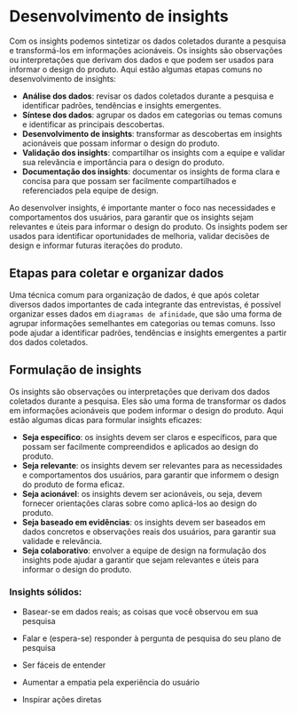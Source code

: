 # Desenvolvimento de insights
Com os insights podemos sintetizar os dados coletados durante a pesquisa e transformá-los em informações acionáveis. Os insights são observações ou interpretações que derivam dos dados e que podem ser usados para informar o design do produto. Aqui estão algumas etapas comuns no desenvolvimento de insights:

- **Análise dos dados**: revisar os dados coletados durante a pesquisa e identificar padrões, tendências e insights emergentes.
- **Síntese dos dados**: agrupar os dados em categorias ou temas comuns e identificar as principais descobertas.
- **Desenvolvimento de insights**: transformar as descobertas em insights acionáveis que possam informar o design do produto.
- **Validação dos insights**: compartilhar os insights com a equipe e validar sua relevância e importância para o design do produto.
- **Documentação dos insights**: documentar os insights de forma clara e concisa para que possam ser facilmente compartilhados e referenciados pela equipe de design.

Ao desenvolver insights, é importante manter o foco nas necessidades e comportamentos dos usuários, para garantir que os insights sejam relevantes e úteis para informar o design do produto. Os insights podem ser usados para identificar oportunidades de melhoria, validar decisões de design e informar futuras iterações do produto.

## Etapas para coletar e organizar dados
Uma técnica comum para organização de dados, é que após coletar diversos dados importantes de cada integrante das entrevistas, é possível organizar esses dados em `diagramas de afinidade`, que são uma forma de agrupar informações semelhantes em categorias ou temas comuns. Isso pode ajudar a identificar padrões, tendências e insights emergentes a partir dos dados coletados.


## Formulação de insights
Os insights são observações ou interpretações que derivam dos dados coletados durante a pesquisa. Eles são uma forma de transformar os dados em informações acionáveis que podem informar o design do produto. Aqui estão algumas dicas para formular insights eficazes:

- **Seja específico**: os insights devem ser claros e específicos, para que possam ser facilmente compreendidos e aplicados ao design do produto.
- **Seja relevante**: os insights devem ser relevantes para as necessidades e comportamentos dos usuários, para garantir que informem o design do produto de forma eficaz.
- **Seja acionável**: os insights devem ser acionáveis, ou seja, devem fornecer orientações claras sobre como aplicá-los ao design do produto.
- **Seja baseado em evidências**: os insights devem ser baseados em dados concretos e observações reais dos usuários, para garantir sua validade e relevância.
- **Seja colaborativo**: envolver a equipe de design na formulação dos insights pode ajudar a garantir que sejam relevantes e úteis para informar o design do produto.

### Insights sólidos:
- Basear-se em dados reais; as coisas que você observou em sua pesquisa

- Falar e (espera-se) responder à pergunta de pesquisa do seu plano de pesquisa

- Ser fáceis de entender

- Aumentar a empatia pela experiência do usuário

- Inspirar ações diretas


